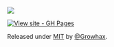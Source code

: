 ![](https://komarev.com/ghpvc/?username=GrowHax&style=flat-square)

[![View site - GH Pages](https://img.shields.io/badge/View_site-GH_Pages-2ea44f?style=for-the-badge)](https://growhax.github.io/GrowPai/)

Released under [MIT](/LICENSE) by [@Growhax](https://github.com/Growhax).
